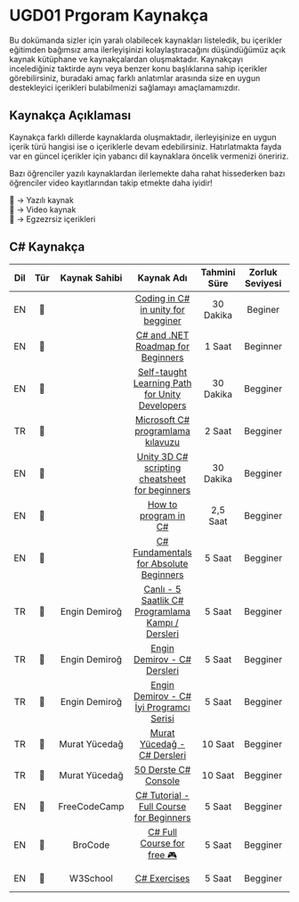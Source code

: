 # UGD01 Prgoram Kaynakça

Bu dokümanda sizler için yaralı olabilecek kaynakları listeledik, bu içerikler eğitimden bağımsız ama ilerleyişinizi kolaylaştıracağını düşündüğümüz açık kaynak kütüphane ve kaynakçalardan oluşmaktadır. Kaynakçayı incelediğiniz taktirde aynı veya benzer konu başlıklarına sahip içerikler görebilirsiniz, buradaki amaç farklı anlatımlar arasında size en uygun destekleyici içerikleri bulabilmenizi sağlamayı amaçlamamızdır. 


## Kaynakça Açıklaması

Kaynakça farklı dillerde kaynaklarda oluşmaktadır, ilerleyişinize en uygun içerik türü hangisi ise o içeriklerle devam edebilirsiniz. Hatırlatmakta fayda var en güncel içerikler için yabancı dil kaynaklara öncelik vermenizi öneririz.

Bazı öğrenciler yazılı kaynaklardan ilerlemekte daha rahat hissederken bazı öğrenciler video kayıtlarından takip etmekte daha iyidir!

📑 -> Yazılı kaynak  <br>
🎥 -> Video kaynak <br>
📝 -> Egzezrsiz içerikleri <br>



## C# Kaynakça

|Dil|Tür  |Kaynak Sahibi |         Kaynak Adı          |  Tahmini Süre |Zorluk Seviyesi |Sorumlu |
|:--:|:-----:|:-----:|:-------------------------------------:|:--------------:|:-------------:|:---------------------:|
|EN  |📑     | | [Coding in C# in unity for begginer](https://unity.com/how-to/learning-c-sharp-unity-beginners)                                                        |30 Dakika        |Beginer  | Ömer Ekit          |
|EN  |📑     | | [C# and .NET Roadmap for Beginners](https://github.com/gridlocdev/csharp-learning-roadmap)                                                             |1 Saat           |Beginner | Ömer Ekit          |  
|EN  |📑     | | [Self-taught Learning Path for Unity Developers](https://medium.com/@amichelidebard/self-taught-learning-path-for-unity-developers-cedbc0e2c73a)       |30 Dakika        |Begginer | Ömer Ekit          |   
|TR  |📑     | | [Microsoft C# programlama kılavuzu](https://learn.microsoft.com/tr-tr/dotnet/csharp/programming-guide/)                                                |2 Saat           |Begginer | Ömer Ekit          |   
|EN  |📑     | | [Unity 3D C# scripting cheatsheet for beginners](https://blog.devgenius.io/unity-3d-c-scripting-cheatsheet-for-beginners-be6030b5a9ed)                 |30 Dakika        |Begginer | Ömer Ekit          |
|EN  |🎥     | | [How to program in C#](https://www.youtube.com/playlist?list=PLPV2KyIb3jR4CtEelGPsmPzlvP7ISPYzR)                 |2,5 Saat        |Begginer | Ömer Ekit          |
|EN  |🎥     | | [C# Fundamentals for Absolute Beginners](https://learn.microsoft.com/en-us/shows/csharp-fundamentals-for-absolute-beginners/)                 |5 Saat        |Begginer | Ömer Ekit          |
|TR  |🎥     |Engin Demiroğ  | [Canlı - 5 Saatlik C# Programlama Kampı / Dersleri](https://www.youtube.com/watch?v=2EkMrrX9sYY&ab_channel=EnginDemiro%C4%9F)                 |5 Saat        |Begginer | Ömer Ekit          |
|TR  |🎥     |Engin Demiroğ | [Engin Demirov - C# Dersleri](https://www.youtube.com/playlist?list=PLqG356ExoxZU5keiJwuHDpXqULLffwRYD)                 |5 Saat        |Begginer | Ömer Ekit          |
|TR  |🎥     |Engin Demiroğ | [Engin Demirov - C# İyi Programcı Serisi](https://www.youtube.com/playlist?list=PLqG356ExoxZXauNTWImDGmhSXEB7TBah-)                 |5 Saat        |Begginer | Ömer Ekit          |
|TR  |🎥     |Murat Yücedağ | [Murat Yücedağ - C# Dersleri](https://www.youtube.com/playlist?list=PLqG356ExoxZXauNTWImDGmhSXEB7TBah-)                 |10 Saat        |Begginer | Ömer Ekit          |
|TR  |🎥     |Murat Yücedağ | [50 Derste C# Console](https://www.youtube.com/playlist?list=PLKnjBHu2xXNPKBD9ZatMx5XHFIekWIU78)                 |10 Saat        |Begginer | Ersoy Kaya          |
|EN  |🎥     |FreeCodeCamp | [C# Tutorial - Full Course for Beginners](https://www.youtube.com/watch?v=GhQdlIFylQ8&ab_channel=freeCodeCamp.org)                 |5 Saat        |Begginer | Ömer Ekit          |
|EN  |🎥     |BroCode | [C# Full Course for free 🎮](https://www.youtube.com/watch?v=wxznTygnRfQ&ab_channel=BroCode)                 |5 Saat        |Begginer | Ömer Ekit          |
|EN  |📝     |W3School | [C# Exercises](https://www.w3schools.com/cs/cs_exercises.php)                 |5 Saat        |Begginer | Ömer Ekit          |


